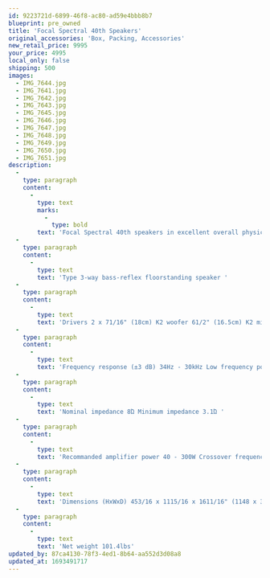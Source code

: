 ```yaml
---
id: 9223721d-6899-46f8-ac80-ad59e4bbb8b7
blueprint: pre_owned
title: 'Focal Spectral 40th Speakers'
original_accessories: 'Box, Packing, Accessories'
new_retail_price: 9995
your_price: 4995
local_only: false
shipping: 500
images:
  - IMG_7644.jpg
  - IMG_7641.jpg
  - IMG_7642.jpg
  - IMG_7643.jpg
  - IMG_7645.jpg
  - IMG_7646.jpg
  - IMG_7647.jpg
  - IMG_7648.jpg
  - IMG_7649.jpg
  - IMG_7650.jpg
  - IMG_7651.jpg
description:
  -
    type: paragraph
    content:
      -
        type: text
        marks:
          -
            type: bold
        text: 'Focal Spectral 40th speakers in excellent overall physical and functional condition with original boxes and packing. There are a couple of scuffs or small dings on the finish, which are depicted, but not visible until close inspection. The speakers sold as new for $9,995.00'
  -
    type: paragraph
    content:
      -
        type: text
        text: 'Type 3-way bass-reflex floorstanding speaker '
  -
    type: paragraph
    content:
      -
        type: text
        text: 'Drivers 2 x 71/16" (18cm) K2 woofer 61/2" (16.5cm) K2 midrange 111/32" (34mm) K2 ''M''-shaped dome Sensitivity (2,83V/1m) 91dB '
  -
    type: paragraph
    content:
      -
        type: text
        text: 'Frequency response (±3 dB) 34Hz - 30kHz Low frequency point (-6 dB) 28Hz '
  -
    type: paragraph
    content:
      -
        type: text
        text: 'Nominal impedance 8Ώ Minimum impedance 3.1Ώ '
  -
    type: paragraph
    content:
      -
        type: text
        text: 'Recommanded amplifier power 40 - 300W Crossover frequency 280Hz - 2,700Hz '
  -
    type: paragraph
    content:
      -
        type: text
        text: 'Dimensions (HxWxD) 453/16 x 1115/16 x 1611/16" (1148 x 303 x 424 mm) '
  -
    type: paragraph
    content:
      -
        type: text
        text: 'Net weight 101.4lbs'
updated_by: 87ca4130-78f3-4ed1-8b64-aa552d3d08a8
updated_at: 1693491717
---
```

